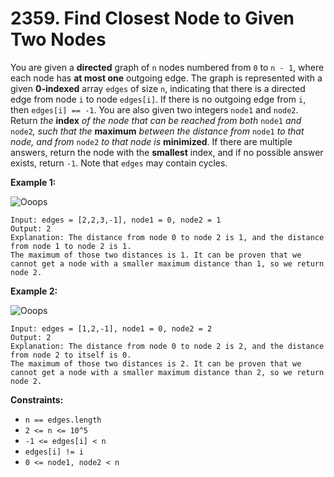 # 2359. Find Closest Node to Given Two Nodes
You are given a **directed** graph of `n` nodes numbered from `0` to `n - 1`, where each node has **at most one** outgoing edge. The graph is represented with a given **0-indexed** array `edges` of size `n`, indicating that there is a directed edge from node `i` to node `edges[i]`. If there is no outgoing edge from `i`, then `edges[i] == -1`. You are also given two integers `node1` and `node2`. Return *the* **index** *of the node that can be reached from both* `node1` *and* `node2`*, such that the* **maximum** *between the distance from* `node1` *to that node, and from* `node2` *to that node is* **minimized**. If there are multiple answers, return the node with the **smallest** index, and if no possible answer exists, return `-1`. Note that `edges` may contain cycles.

**Example 1:**

![Ooops](https://assets.leetcode.com/uploads/2022/06/07/graph4drawio-2.png)
```
Input: edges = [2,2,3,-1], node1 = 0, node2 = 1
Output: 2
Explanation: The distance from node 0 to node 2 is 1, and the distance from node 1 to node 2 is 1.
The maximum of those two distances is 1. It can be proven that we cannot get a node with a smaller maximum distance than 1, so we return node 2.
```

**Example 2:**

![Ooops](https://assets.leetcode.com/uploads/2022/06/07/graph4drawio-4.png)
```
Input: edges = [1,2,-1], node1 = 0, node2 = 2
Output: 2
Explanation: The distance from node 0 to node 2 is 2, and the distance from node 2 to itself is 0.
The maximum of those two distances is 2. It can be proven that we cannot get a node with a smaller maximum distance than 2, so we return node 2.
```

**Constraints:**
- `n == edges.length`
- `2 <= n <= 10^5`
- `-1 <= edges[i] < n`
- `edges[i] != i`
- `0 <= node1, node2 < n`
